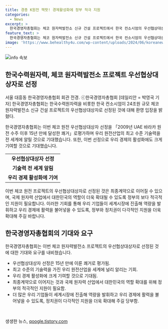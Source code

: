```yaml
---
title: 경총 K원전 잭팟! 경제활성화에 정부 적극 지원
categories:
  - News
excerpt: >
  한국경영자총협회는 체코 원자력발전소 신규 건설 프로젝트에서 한국 컨소시엄의 우선협상대상자로 선정된 것을 환영하며, 이로써 한국의 원전산업 기술력을 세계에 알리고 경제에 기여할 것으로 기대했다. 또한, 정부의 적극적인 지원으로 최종계약으로 이어지고 국제 원자력 산업에서 대한민국의 역할이 확대될 것을 강조하며, 다각적인 지원을 당부했다.
feature_text: >
  한국경영자총협회는 체코 원자력발전소 신규 건설 프로젝트에서 한국 컨소시엄의 우선협상대상자로 선정된 것을 환영하며, 이로써 한국의 원전산업 기술력을 세계에 알리고 경제에 기여할 것으로 기대했다. 또한, 정부의 적극적인 지원으로 최종계약으로 이어지고 국제 원자력 산업에서 대한민국의 역할이 확대될 것을 강조하며, 다각적인 지원을 당부했다.
image: 'https://www.behealthy4u.com/wp-content/uploads/2024/06/koreanews.jpg'
---
```


<p><img src="https://www.behealthy4u.com/wp-content/uploads/2024/06/koreanews.jpg" alt="info 속보" /></p>

<h2 data-ke-size="size26">한국수력원자력, 체코 원자력발전소 프로젝트 우선협상대상자로 선정</h2>

<p>서울 대흥동 한국경영자총협회 회관 전경. ⓒ한국경영자총협회 [데일리안 = 박영국 기자] 한국경영자총협회는 한국수력원자력을 비롯한 한국 컨소시엄이 24조원 규모 체코 원자력발전소 신규 건설 프로젝트의 우선협상대상자로 선정된 것에 대해 환영 입장을 밝혔다. </p>

<p data-ke-size="size16">한국경영자총협회는 이번 체코 원전 우선협상대상자 선정을 「2009년 UAE 바라카 원전 수주 이후 15년 만에 달성한 쾌거」로평가하며 우리 원전산업의 최고 수준 기술력을 전 세계에 알릴 것으로 기대했습니다. 또한, 이번 선정으로 우리 경제의 활성화에도 크게 기여할 것으로 기대했습니다.</p>

<table>
  <tr>
    <td style="text-align: center; height: 17px;"><b>우선협상대상자 선정</b></td>
  </tr>
  <tr>
    <td style="text-align: center; height: 17px;"><b>기술력 전 세계 알림</b></td>
  </tr>
  <tr>
    <td style="text-align: center; height: 17px;"><b>우리 경제 활성화에 기여</b></td>
  </tr>
</table>

<p data-ke-size="size16">이번 체코 원전 프로젝트의 우선협상대상자로 선정된 것은 최종계약으로 이어질 수 있으며, 국제 원자력 산업에서 대한민국의 역할이 더욱 확대될 수 있도록 정부의 보다 적극적인 지원이 필요합니다. 이러한 기회를 통해 우리 기업들이 세계시장에 진출해 역량을 발휘하고 우리 경제에 활력을 불어넣을 수 있도록, 정부와 정치권이 다각적인 지원을 더욱 확대해 주길 바랍니다.</p>

<h2 data-ke-size="size26">한국경영자총협회의 기대와 요구</h2>

<p>한국경영자총협회는 이번 체코 원자력발전소 프로젝트의 우선협상대상자로 선정된 것에 대한 기대와 요구를 내비쳤습니다.</p>

<ul>
  <li>우선협상대상자 선정은 15년 만에 이룬 쾌거로 평가됨.</li>
  <li>최고 수준의 기술력을 가진 우리 원전산업을 세계에 널리 알리는 기회.</li>
  <li>우리 경제 활성화에 크게 기여할 것으로 기대됨.</li>
  <li>최종계약으로 이어지는 것과 국제 원자력 산업에서 대한민국의 역할 확대를 위해 정부의 적극적인 지원이 필요함.</li>
  <li>더 많은 우리 기업들이 세계시장에 진출해 역량을 발휘하고 우리 경제에 활력을 불어넣을 수 있도록, 정치권이 다각적인 지원을 더욱 확대해 주길 당부함.</li>
</ul>

<p data-ke-size="size16">&nbsp;</p>
생생한 뉴스, <a href="https://qoogle.tistory.com" rel="dofollow">qoogle.tistory.com</a>


